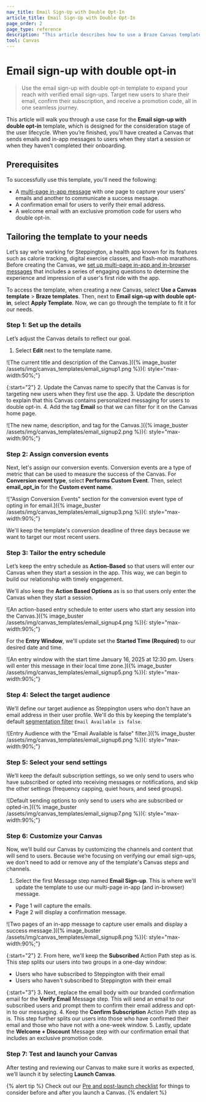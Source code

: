 ```yaml
---
nav_title: Email Sign-Up with Double Opt-In
article_title: Email Sign-Up with Double Opt-In
page_order: 2
page_type: reference
description: "This article describes how to use a Braze Canvas template to to expand your reach with verified email sign-ups."
tool: Canvas
---
```


# Email sign-up with double opt-in

> Use the email sign-up with double opt-in template to expand your reach with verified email sign-ups. Target new users to share their email, confirm their subscription, and receive a promotion code, all in one seamless journey.

This article will walk you through a use case for the **Email sign-up with double opt-in** template, which is designed for the consideration stage of the user lifecycle. When you’re finished, you’ll have created a Canvas that sends emails and in-app messages to users when they start a session or when they haven't completed their onboarding.

## Prerequisites

To successfully use this template, you'll need the following:

- A [multi-page in-app message]({{site.baseurl}}/user_guide/message_building_by_channel/in-app_messages/drag_and_drop/create#multi-page) with one page to capture your users' emails and another to communicate a success message.
- A confirmation email for users to verify their email address.
- A welcome email with an exclusive promotion code for users who double opt-in.

## Tailoring the template to your needs

Let’s say we’re working for Steppington, a health app known for its features such as calorie tracking, digital exercise classes, and flash-mob marathons. Before creating the Canvas, we [set up multi-page in-app and in-browser messages]({{site.baseurl}}/user_guide/message_building_by_channel/in-app_messages/drag_and_drop/create#multi-page) that includes a series of engaging questions to determine the experience and impression of a user's first ride with the app.

To access the template, when creating a new Canvas, select **Use a Canvas template** > **Braze templates**. Then, next to **Email sign-up with double opt-in**, select **Apply Template**. Now, we can go through the template to fit it for our needs.

### Step 1: Set up the details

Let’s adjust the Canvas details to reflect our goal.

1. Select **Edit** next to the template name.

![The current title and description of the Canvas.]({% image_buster /assets/img/canvas_templates/email_signup1.png %}){: style="max-width:50%;"}

{:start="2"}
2. Update the Canvas name to specify that the Canvas is for targeting new users when they first use the app.
3. Update the description to explain that this Canvas contains personalized messaging for users to double opt-in.
4. Add the tag **Email** so that we can filter for it on the Canvas home page.

![The new name, description, and tag for the Canvas.]({% image_buster /assets/img/canvas_templates/email_signup2.png %}){: style="max-width:90%;"}

### Step 2: Assign conversion events

Next, let's assign our conversion events. Conversion events are a type of metric that can be used to measure the success of the Canvas. For **Conversion event type**, select **Performs Custom Event**. Then, select **email_opt_in** for the **Custom event name**.

!["Assign Conversion Events" section for the conversion event type of opting in for email.]({% image_buster /assets/img/canvas_templates/email_signup3.png %}){: style="max-width:90%;"}

We'll keep the template's conversion deadline of three days because we want to target our most recent users.

### Step 3: Tailor the entry schedule

Let’s keep the entry schedule as **Action-Based** so that users will enter our Canvas when they start a session in the app. This way, we can begin to build our relationship with timely engagement.

We'll also keep the **Action Based Options** as is so that users only enter the Canvas when they start a session.

![An action-based entry schedule to enter users who start any session into the Canvas.]({% image_buster /assets/img/canvas_templates/email_signup4.png %}){: style="max-width:90%;"}

For the **Entry Window**, we'll update set the **Started Time (Required)** to our desired date and time.

![An entry window with the start time January 16, 2025 at 12:30 pm. Users will enter this message in their local time zone.]({% image_buster /assets/img/canvas_templates/email_signup5.png %}){: style="max-width:90%;"}

### Step 4: Select the target audience

We’ll define our target audience as Steppington users who don't have an email address in their user profile. We'll do this by keeping the template's default [segmentation filter]({{site.baseurl}}/user_guide/engagement_tools/segments/segmentation_filters) `Email Available is false`.

![Entry Audience with the "Email Available is false" filter.]({% image_buster /assets/img/canvas_templates/email_signup6.png %}){: style="max-width:90%;"}

### Step 5: Select your send settings

We’ll keep the default subscription settings, so we only send to users who have subscribed or opted into receiving messages or notifications, and skip the other settings (frequency capping, quiet hours, and seed groups).

![Default sending options to only send to users who are subscribed or opted-in.]({% image_buster /assets/img/canvas_templates/email_signup7.png %}){: style="max-width:90%;"}

### Step 6: Customize your Canvas

Now, we’ll build our Canvas by customizing the channels and content that will send to users. Because we’re focusing on verifying our email sign-ups, we don't need to add or remove any of the template's Canvas steps and channels.

1. Select the first Message step named **Email Sign-up**. This is where we'll update the template to use our multi-page in-app (and in-browser) message.

- Page 1 will capture the emails.
- Page 2 will display a confirmation message.

![Two pages of an in-app message to capture user emails and display a success message.]({% image_buster /assets/img/canvas_templates/email_signup8.png %}){: style="max-width:90%;"}

{:start="2"}
2. From here, we'll keep the **Subscribed** Action Path step as is. This step splits our users into two groups in a one-day window:

- Users who have subscribed to Steppington with their email
- Users who haven't subscribed to Steppington with their email

{:start="3"}
3. Next, replace the email body with our branded confirmation email for the **Verify Email** Message step. This will send an email to our subscribed users and prompt them to confirm their email address and opt-in to our messaging.
4. Keep the **Confirm Subscription** Action Path step as is. This step further splits our users into those who have confirmed their email and those who have not with a one-week window.
5. Lastly, update the **Welcome + Discount** Message step with our confirmation email that includes an exclusive promotion code.  

### Step 7: Test and launch your Canvas

After testing and reviewing our Canvas to make sure it works as expected, we’ll launch it by selecting **Launch Canvas**.

{% alert tip %}
Check out our [Pre and post-launch checklist]({{site.baseurl}}/user_guide/engagement_tools/canvas/ideas_and_strategies/pre_post_launch_checklist/#things-to-consider-before-launch) for things to consider before and after you launch a Canvas.
{% endalert %}